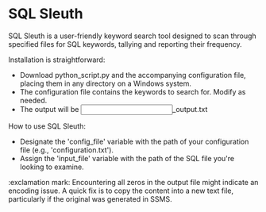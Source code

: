 # SQL Sleuth

SQL Sleuth is a user-friendly keyword search tool designed to scan through specified files for SQL keywords, tallying and reporting their frequency.

Installation is straightforward:    
*  Download python_script.py and the accompanying configuration file, placing them in any directory on a Windows system.    
*  The configuration file contains the keywords to search for.  Modify as needed.    
*  The output will be <input filename>_output.txt    

How to use SQL Sleuth:    
*  Designate the 'config_file' variable with the path of your configuration file (e.g., 'configuration.txt').
*  Assign the 'input_file' variable with the path of the SQL file you're looking to examine.

:exclamation mark: Encountering all zeros in the output file might indicate an encoding issue. A quick fix is to copy the content into a new text file, particularly if the original was generated in SSMS.
